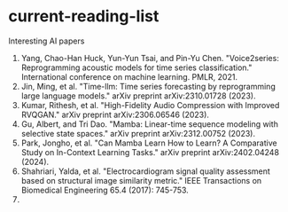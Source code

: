 # current-reading-list
Interesting AI papers

1. Yang, Chao-Han Huck, Yun-Yun Tsai, and Pin-Yu Chen. "Voice2series: Reprogramming acoustic models for time series classification." International conference on machine learning. PMLR, 2021.
2. Jin, Ming, et al. "Time-llm: Time series forecasting by reprogramming large language models." arXiv preprint arXiv:2310.01728 (2023).
3. Kumar, Rithesh, et al. "High-Fidelity Audio Compression with Improved RVQGAN." arXiv preprint arXiv:2306.06546 (2023).
4. Gu, Albert, and Tri Dao. "Mamba: Linear-time sequence modeling with selective state spaces." arXiv preprint arXiv:2312.00752 (2023).
5. Park, Jongho, et al. "Can Mamba Learn How to Learn? A Comparative Study on In-Context Learning Tasks." arXiv preprint arXiv:2402.04248 (2024).
6. Shahriari, Yalda, et al. "Electrocardiogram signal quality assessment based on structural image similarity metric." IEEE Transactions on Biomedical Engineering 65.4 (2017): 745-753.
7. 
